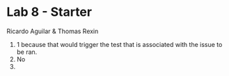 # Lab 8 - Starter
Ricardo Aguilar & Thomas Rexin
1. 1 because that would trigger the test that is associated with the issue to be ran.
2. No
3. 